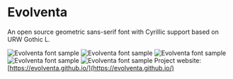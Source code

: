 # Evolventa

An open source geometric sans-serif font with Cyrillic support based on URW Gothic L.

![Evolventa font sample](https://evolventa.github.io/images/websample.png)
![Evolventa font sample](https://cloud.githubusercontent.com/assets/12949369/26180022/8b066138-3b6f-11e7-88ff-1b365f19f0e1.jpg)
![Evolventa font sample](https://cloud.githubusercontent.com/assets/12949369/26180024/8b34109c-3b6f-11e7-9159-d3ef68da7eac.jpg)
![Evolventa font sample](https://cloud.githubusercontent.com/assets/12949369/26180025/8b3b391c-3b6f-11e7-8f39-64b9e66265e5.jpg)
![Evolventa font sample](https://cloud.githubusercontent.com/assets/12949369/26180027/8bae902e-3b6f-11e7-9d87-1566db859069.jpg)
Project website: [https://evolventa.github.io/](https://evolventa.github.io/)
